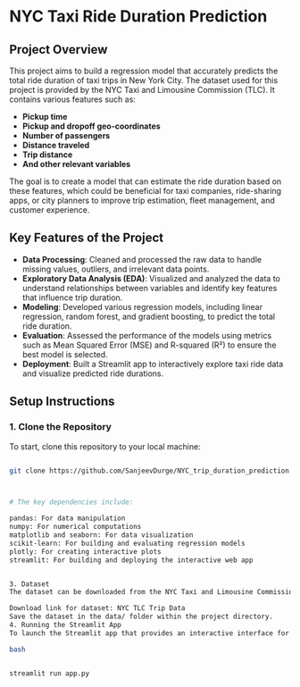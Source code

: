 # NYC Taxi Ride Duration Prediction

## Project Overview
This project aims to build a regression model that accurately predicts the total ride duration of taxi trips in New York City. The dataset used for this project is provided by the NYC Taxi and Limousine Commission (TLC). It contains various features such as:

- **Pickup time**
- **Pickup and dropoff geo-coordinates**
- **Number of passengers**
- **Distance traveled**
- **Trip distance**
- **And other relevant variables**

The goal is to create a model that can estimate the ride duration based on these features, which could be beneficial for taxi companies, ride-sharing apps, or city planners to improve trip estimation, fleet management, and customer experience.

## Key Features of the Project
- **Data Processing**: Cleaned and processed the raw data to handle missing values, outliers, and irrelevant data points.
- **Exploratory Data Analysis (EDA)**: Visualized and analyzed the data to understand relationships between variables and identify key features that influence trip duration.
- **Modeling**: Developed various regression models, including linear regression, random forest, and gradient boosting, to predict the total ride duration.
- **Evaluation**: Assessed the performance of the models using metrics such as Mean Squared Error (MSE) and R-squared (R²) to ensure the best model is selected.
- **Deployment**: Built a Streamlit app to interactively explore taxi ride data and visualize predicted ride durations.

## Setup Instructions

### 1. Clone the Repository
To start, clone this repository to your local machine:
```bash

git clone https://github.com/SanjeevDurge/NYC_trip_duration_prediction.git



# The key dependencies include:

pandas: For data manipulation
numpy: For numerical computations
matplotlib and seaborn: For data visualization
scikit-learn: For building and evaluating regression models
plotly: For creating interactive plots
streamlit: For building and deploying the interactive web app


3. Dataset
The dataset can be downloaded from the NYC Taxi and Limousine Commission (TLC) website. Alternatively, you can use the sample dataset provided in this repository.

Download link for dataset: NYC TLC Trip Data
Save the dataset in the data/ folder within the project directory.
4. Running the Streamlit App
To launch the Streamlit app that provides an interactive interface for visualizing the data and model predictions:

bash


streamlit run app.py
